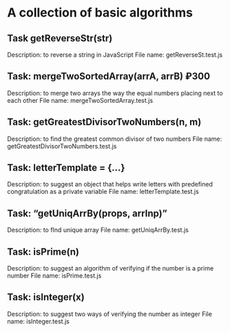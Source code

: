 # A collection of basic algorithms

## Task getReverseStr(str)
Description: to reverse a string in JavaScript
File name: getReverseSt.test.js
 
## Task: mergeTwoSortedArray(arrA, arrB) ₽300
Description: to merge two arrays the way the equal numbers placing next to each other 
File name: mergeTwoSortedArray.test.js

## Task: getGreatestDivisorTwoNumbers(n, m)
Description: to find the greatest common divisor of two numbers
File name: getGreatestDivisorTwoNumbers.test.js

## Task: letterTemplate = {...}
Description: to suggest an object that helps write letters with predefined congratulation as a private variable
File name: letterTemplate.test.js

## Task: “getUniqArrBy(props, arrInp)”
Description: to fInd unique  array
File name: getUniqArrBy.test.js

## Task: isPrime(n)
Description: to suggest an algorithm of verifying if the number is a prime number
File name: isPrime.test.js

## Task: isInteger(x)
Description: to suggest two ways of verifying the number as integer
File name: isInteger.test.js











